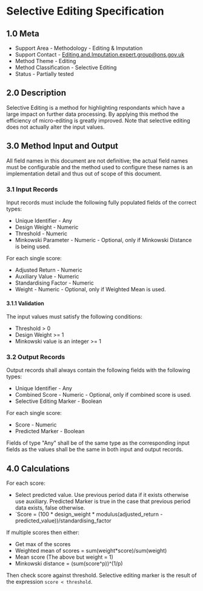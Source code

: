 # Selective Editing Specification

## 1.0 Meta

* Support Area - Methodology - Editing & Imputation
* Support Contact - <Editing.and.Imputation.expert.group@ons.gov.uk>
* Method Theme - Editing
* Method Classification - Selective Editing
* Status - Partially tested

## 2.0 Description

Selective Editing is a method for highlighting respondants which have a
large impact on further data processing. By applying this method the
efficiency of micro-editing is greatly improved. Note that selective editing
does not actually alter the input values.

## 3.0 Method Input and Output

All field names in this document are not definitive; the actual field names
must be configurable and the method used to configure these names is an
implementation detail and thus out of scope of this document.

### 3.1 Input Records

Input records must include the following fully populated fields of the correct
types:

* Unique Identifier - Any
* Design Weight - Numeric
* Threshold - Numeric
* Minkowski Parameter - Numeric - Optional, only if Minkowski Distance is
    being used.

For each single score:
* Adjusted Return - Numeric
* Auxiliary Value - Numeric
* Standardising Factor - Numeric
* Weight - Numeric - Optional, only if Weighted Mean is used.

#### 3.1.1 Validation

The input values must satisfy the following conditions:

* Threshold > 0
* Design Weight >= 1
* Minkowski value is an integer  >= 1

### 3.2 Output Records

Output records shall always contain the following fields with the following
types:

* Unique Identifier - Any
* Combined Score - Numeric - Optional, only if combined score is used.
* Selective Editing Marker - Boolean

For each single score:
* Score - Numeric
* Predicted Marker - Boolean

Fields of type "Any" shall be of the same type as the corresponding input
fields as the values shall be the same in both input and output records.

## 4.0 Calculations

For each score:
* Select predicted value. Use previous period data if it exists otherwise use
    auxiliary. Predicted Marker is true in the case that previous period data
    exists, false otherwise.
* `Score = (100 * design_weight * modulus(adjusted_return - predicted_value))/standardising_factor

If multiple scores then either:

* Get max of the scores
* Weighted mean of scores = sum(weight*score)/sum(weight)
* Mean score (The above but weight = 1)
* Minkowski distance = (sum(score^p))^(1/p)

Then check score against threshold. Selective editing marker is the result of
the expression `score < threshold`.
